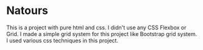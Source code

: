 # Natours
This is a project with pure html and css. I didn't use any CSS Flexbox or Grid. I made a simple grid system for this project like Bootstrap grid system.
I used various css techniques in this project.
